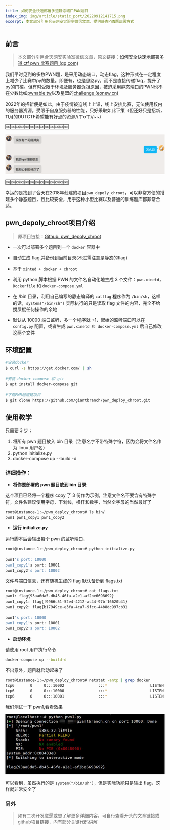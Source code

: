 ```yaml
---
title: 如何安全快速部署多道静态端口PWN题目 
index_img: img/article/static_port/20220912141715.png
excerpt: 本文部分引用合天网安实验室微信文章，提供静态PWN题部署方式
---
```


## 前言

> 本文部分引用合天网安实验室微信文章，原文链接：[如何安全快速地部署多道 ctf pwn 比赛题目 (qq.com)](https://mp.weixin.qq.com/s?__biz=MjM5MTYxNjQxOA==&mid=2652848854&idx=1&sn=ff537cc73e76e1ab058bd36cb76749a0&chksm=bd593e1b8a2eb70d41627a1d04c1abec2c071f28c2649ddd9e313c4eda854ca4a26db20a1985&mpshare=1&scene=1&srcid=1011dGXhepYahcla33btEWte#rd)

我们平时见到的多数PWN题，是采用动态端口，动态flag，这种形式在一定程度上减少了比赛中py的数量。即便有，也是思路py，而不是直接传递flag，提升了py的门槛。但有时受限于环境及服务器负担原因，被迫采用静态端口的PWN也不在少数比如[pwnable.tw](https://pwnable.tw/challenge/)以及星盟的[challenge (eonew.cn)](http://pwn.eonew.cn/challenge.php)

2022年的招新便是如此，由于疫情被迫线上上课，线上安排比赛，无法使用校内的服务器资源。受限于自身服务器的性能，只好采取如此下策（但还好只是招新，11月的DUTCTF希望能有好点的资源/(ㄒoㄒ)/~~）

🆘🆘🆘🆘🆘🆘🆘🆘🆘🆘🆘🆘🆘

![可怜的学姐](img/article/static_port/image-20220912135756313.png)

🆘🆘🆘🆘🆘🆘🆘🆘🆘🆘🆘🆘🆘

幸运的是找到了合天在2018年创建的项目`pwn_depoly_chroot`，可以非常方便的搭建多个静态题目，且比较安全，用于这种小型比赛以及普通的训练题库都非常合适。



## pwn_depoly_chroot项目介绍

> 原项目链接：[Github: pwn_depoly_chroot](https://github.com/giantbranch/pwn_deploy_chroot)

- 一次可以部署多个题目到一个 `docker` 容器中

- 自动生成 flag,并备份到当前目录(不过需注意是静态的flag)

- 基于 `xinted + docker + chroot`

- 利用 python 脚本根据 PWN 的文件名自动化地生成 3 个文件：`pwn.xinetd`，`Dockerfile` 和 `docker-compose.yml`

- 在 /bin 目录，利用自己编写的静态编译的 `catflag` 程序作为 `/bin/sh`，这样的话，`system("/bin/sh")` 实际执行的只是读取 flag 文件的内容，完全不给搅屎棍任何操作的余地

- 默认从 10000 端口监听，多一个程序就 +1，起始的监听端口可以在 `config.py` 配置，或者生成 `pwn.xinetd 和 docker-compose.yml` 后自己修改这两个文件

  

## 环境配置

```bash
#安装docker
$ curl -s https://get.docker.com/ | sh

#安装 docker compose 和 git
$ apt install docker-compose git

#下载PWN题搭建项目
$ git clone https://github.com/giantbranch/pwn_deploy_chroot.git
```



## 使用教学

只需要 3 步：

1. 将所有 pwn 题目放入 bin 目录（注意名字不带特殊字符，因为会将文件名作为 linux 用户名）
2. python initialize.py  
3. docker-compose up --build -d

### 详细操作：

- **将你要部署的 pwn 题目放到 bin 目录**

这个项目已经将一个程序 copy 了 3 份作为示例，注意文件名不要含有特殊字符，文件名建议使用字母，下划线，横杆和数字，当然全字母的当然最好了

```bash
root@instance-1:~/pwn_deploy_chroot# ls bin/
pwn1 pwn1_copy1 pwn1_copy2
```

- **运行 initialize.py**

运行脚本后会输出每个 pwn 的监听端口，

```bash
root@instance-1:~/pwn_deploy_chroot# python initialize.py

pwn1's port: 10000
pwn1_copy1's port: 10001
pwn1_copy2's port: 10002
```

文件与端口信息，还有随机生成的 flag 默认备份到 flags.txt 

```bash
root@instance-1:~/pwn_deploy_chroot# cat flags.txt 
pwn1: flag{93aa6da5-db45-46fa-a2e1-af2be6698692}
pwn1_copy1: flag{f9966c51-52e4-4212-ac44-97bf16620b41}
pwn1_copy2: flag{b17949ce-e3fa-4ca7-9fcc-44b8dc997cb3}

pwn1's port: 10000
pwn1_copy1's port: 10001
pwn1_copy2's port: 10002
```

- **启动环境**

请使用 root 用户执行命令

```bash
docker-compose up --build-d
```

不出意外，题目就启动起来了

```bash
root@instance-1:~/pwn_deploy_chroot# netstat -antp | grep docker
tcp6       0     0:::10002               :::*                   LISTEN      19828/docker-proxy
tcp6       0     0:::10000               :::*                   LISTEN      19887/docker-proxy
tcp6       0     0:::10001               :::*                   LISTEN      19873/docker-proxy
```

我们测试一下 pwn1,看看效果

![测试示例](img/article/static_port/20220912141715.png)

可以看到，虽然执行的是 `system("/bin/sh")`，但是实际功能只是输出 flag，这样就非常安全了



### 另外

> 如有二次开发意愿或想了解更多详细内容，可自行查看开头的文章链接或github项目链接，内有部分关键代码讲解

